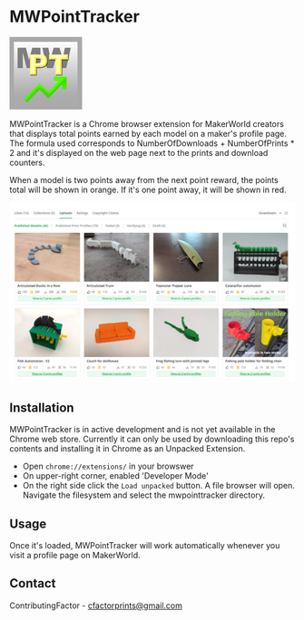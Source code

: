 # MWPointTracker
![image](images/icon-128.png)

MWPointTracker is a Chrome browser extension for MakerWorld creators that displays total points earned by each model on a maker's profile page. The formula used corresponds to NumberOfDownloads + NumberOfPrints * 2 and it's displayed on the web page next to the prints and download counters.

When a model is two points away from the next point reward, the points total will be shown in orange. If it's one point away, it will be shown in red.

![image](example.jpg)

## Installation
MWPointTracker is in active development and is not yet available in the Chrome web store. Currently it can only be used by downloading this repo's contents and installing it in Chrome as an Unpacked Extension.

- Open `chrome://extensions/` in your browswer
- On upper-right corner, enabled 'Developer Mode'
- On the right side click the `Load unpacked` button. A file browser will open. Navigate the filesystem and select the mwpointtracker directory.

## Usage
Once it's loaded, MWPointTracker will work automatically whenever you visit a profile page on MakerWorld.

## Contact
ContributingFactor - cfactorprints@gmail.com

